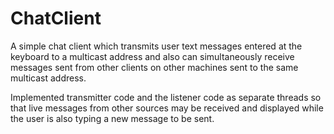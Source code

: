 # ChatClient

A simple chat client which transmits user text messages entered at the keyboard to a multicast address and also can simultaneously receive messages sent from other clients on other machines sent to the same multicast address.

Implemented transmitter code and the listener code as separate threads so that live messages from other sources may be received and displayed while the user is also typing a new message to be sent.
